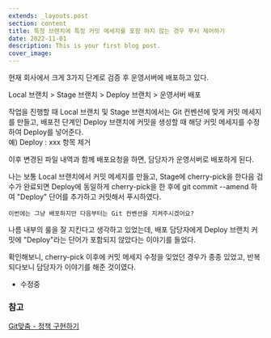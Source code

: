 ```yaml
---
extends: _layouts.post
section: content
title: 특정 브랜치에 특정 커밋 메세지를 포함 하지 않는 경우 푸시 제어하기
date: 2022-11-01
description: This is your first blog post.
cover_image: 
---
```


현재 회사에서 크게 3가지 단계로 검증 후 운영서버에 배포하고 있다.

Local 브랜치 > Stage 브랜치 > Deploy 브랜치 > 운영서버 배포

작업을 진행할 때 Local 브랜치 및 Stage 브랜치에서는 Git 컨벤션에 맞게 커밋 메세지를 만들고,
배포전 단계인 Deploy 브랜치에 커밋을 생성할 때 해당 커밋 메세지를 수정하여 Deploy를 넣어준다.   
예) Deploy : xxx 항목 제거

이후 변경된 파일 내역과 함께 배포요청을 하면, 담당자가 운영서버로 배포하게 된다.


나는 보통 Local 브랜치에서 커밋 메세지를 만들고, Stage에 cherry-pick을 한다음 검수가 완료되면
Deploy에 동일하게 cherry-pick을 한 후에 git commit --amend 하여 "Deploy" 단어를 추가하고 커밋해서 푸시하였다.

``` 
이번에는 그냥 배포하지만 다음부터는 Git 컨벤션을 지켜주시겠어요?
```

나름 내부의 룰을 잘 지킨다고 생각하고 있었는데, 배포 담당자에게 Deploy 브랜치 커밋에 "Deploy"라는 단어가 포함되지 않았다는 이야기를 들었다.   

확인해보니, cherry-pick 이후에 커밋 메세지 수정을 잊었던 경우가 종종 있었고, 반복되다보니 담당자가 이야기를 해준 것이였다.

- 수정중

### 참고
[Git맞춤 - 정책 구현하기](https://git-scm.com/book/ko/v2/Git%EB%A7%9E%EC%B6%A4-%EC%A0%95%EC%B1%85-%EA%B5%AC%ED%98%84%ED%95%98%EA%B8%B0)  
